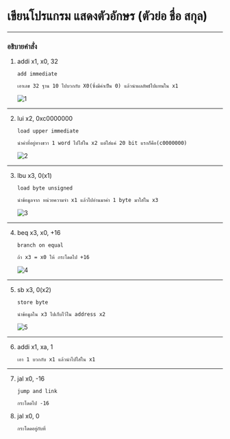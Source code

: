 # เขียนโปรแกรม แสดงตัวอักษร (ตัวย่อ ชื่อ สกุล)
---
### อธิบายคำสั่ง

 1. addi x1, x0, 32
  
        add immediate
        
        เอาเลข 32 ฐาน 10 ไปบวกกับ X0(ซึ่งมีค่าเป็น 0) แล้วนำผลลัพธ์ไปแทนใน x1  
        
       ![1](https://user-images.githubusercontent.com/98943425/160077986-cde10fa3-9bfc-40eb-936f-50428347028f.png)


---

 2. lui x2, 0xc0000000
 
        load upper immediate 
        
        นำค่าที่อยู่ทางขวา 1 word ไปใส่ใน x2 แต่ใส่แค่ 20 bit แรกก็คือ(c0000000)

       ![2](https://user-images.githubusercontent.com/98943425/160079575-30997a20-b1fa-4631-8f9d-dfaf3ed094cd.png)

---
 3. lbu x3, 0(x1)

        load byte unsigned
        
        นำข้อมูลจาก หน่วยความจำ x1 แล้วไปอ่านมาค่า 1 byte มาใส่ใน x3
        
       ![3](https://user-images.githubusercontent.com/98943425/160078952-664f81e0-704c-4a81-a1b2-7d346c33116b.png)
---
        
 4. beq x3, x0, +16
 
        branch on equal
        
        ถ้า x3 = x0 ให้ กระโดดไป +16 
       
       ![4](https://user-images.githubusercontent.com/98943425/160079336-838d3d74-4cf9-4e28-9d2b-6c82244b327b.png)

---

 5. sb x3, 0(x2)
        
        store byte
        
        นำข้อมูลใน x3 ไปเก็บไว้ใน address x2
       ![5](https://user-images.githubusercontent.com/98943425/160080101-424ab0d5-0599-4213-ad4b-e99b69c0769d.png)

---
 
 6. addi x1, xa, 1

        เอา 1 บวกกับ x1 แล้วนำไปใส่ใน x1
---

 7. jal x0, -16

        jump and link
        
        กระโดดไป -16

 8. jal x0, 0
        
        กระโดดอยู่กับที่




 
